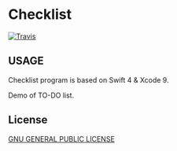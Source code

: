 # Checklist

[![Travis](https://img.shields.io/badge/LICENSE-GNU-blue.svg)](https://github.com/Wanguy/Checklist/blob/master/LICENSE)

## USAGE

Checklist program is based on Swift 4 & Xcode 9.

Demo of TO-DO list.

## License

[GNU GENERAL PUBLIC LICENSE](https://github.com/Wanguy/Checklist/blob/master/LICENSE)

